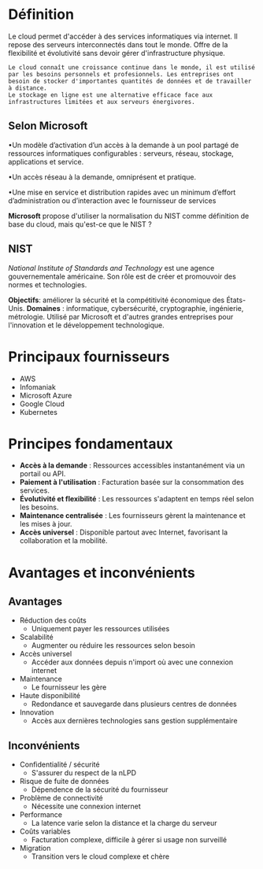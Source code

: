  # Définition
  Le cloud permet d'accéder à des services informatiques via internet. Il repose des serveurs interconnectés dans tout le monde. Offre de la flexibilité et évolutivité sans devoir gérer d'infrastructure physique. 

	Le cloud connaît une croissance continue dans le monde, il est utilisé par les besoins personnels et profesionnels. Les entreprises ont besoin de stocker d'importantes quantités de données et de travailler à distance.
	Le stockage en ligne est une alternative efficace face aux infrastructures limitées et aux serveurs énergivores.

  ## Selon Microsoft
  •Un modèle d’activation d’un accès à la demande à un pool partagé de ressources informatiques configurables : serveurs, réseau, stockage, applications et service.

•Un accès réseau à la demande, omniprésent et pratique.

•Une mise en service et distribution rapides avec un minimum d’effort d’administration ou d’interaction avec le fournisseur de services

**Microsoft** propose d'utiliser la normalisation du NIST comme définition de base du cloud, mais qu'est-ce que le NIST ?

## NIST
*National Institute of Standards and Technology* est une agence gouvernementale américaine. Son rôle est de créer et promouvoir des normes et technologies. 

**Objectifs**: améliorer la sécurité et la compétitivité économique des États-Unis.
**Domaines** : informatique, cybersécurité, cryptographie, ingénierie, métrologie.
Utilisé par Microsoft et d'autres grandes entreprises pour l'innovation et le développement technologique.

# Principaux fournisseurs

- AWS
- Infomaniak
- Microsoft Azure
- Google Cloud
- Kubernetes

# Principes fondamentaux

- **Accès à la demande** : Ressources accessibles instantanément via un portail ou API.
- **Paiement à l'utilisation** : Facturation basée sur la consommation des services.
- **Évolutivité et flexibilité** : Les ressources s'adaptent en temps réel selon les besoins.
- **Maintenance centralisée** : Les fournisseurs gèrent la maintenance et les mises à jour.
- **Accès universel** : Disponible partout avec Internet, favorisant la collaboration et la mobilité.

# Avantages et inconvénients

## Avantages

- Réduction des coûts
	- Uniquement payer les ressources utilisées
- Scalabilité
	- Augmenter ou réduire les ressources selon besoin
- Accès universel
	- Accéder aux données depuis n'import où avec une connexion internet
- Maintenance
	- Le fournisseur les gère
- Haute disponibilité
	- Redondance et sauvegarde dans plusieurs centres de données
- Innovation
	- Accès aux dernières technologies sans gestion supplémentaire

## Inconvénients

- Confidentialité / sécurité
	- S'assurer du respect de la nLPD
- Risque de fuite de données
	- Dépendence de la sécurité du fournisseur
- Problème de connectivité
	- Nécessite une connexion internet
- Performance
	- La latence varie selon la distance et la charge du serveur
- Coûts variables
	- Facturation complexe, difficile à gérer si usage non surveillé
- Migration
	- Transition vers le cloud complexe et chère





 